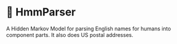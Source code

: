 # 🤔 HmmParser
A Hidden Markov Model for parsing English names for humans into component parts.  It also does US postal addresses.
